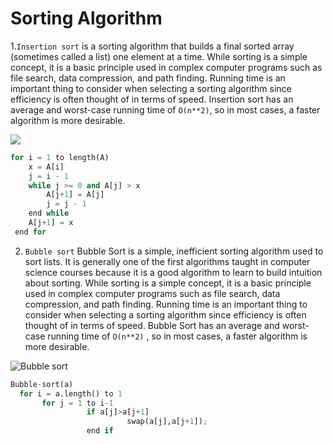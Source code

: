# Sorting Algorithm
1.`Insertion sort` is a sorting algorithm that builds a final sorted array (sometimes called a list) one element at a time. While sorting is a simple concept, it is a basic principle used in complex computer programs such as file search, data compression, and path finding. Running time is an important thing to consider when selecting a sorting algorithm since efficiency is often thought of in terms of speed. Insertion sort has an average and worst-case running time of `O(n**2)`, so in most cases, a faster algorithm is more desirable.

![](https://ds055uzetaobb.cloudfront.net/image_optimizer/5fc8daa9296837453ccbc8c7f9c2494bbd1fcdda.gif)

```python
for i = 1 to length(A)
    x = A[i]
    j = i - 1
    while j >= 0 and A[j] > x
        A[j+1] = A[j]
        j = j - 1
    end while
    A[j+1] = x
 end for
```

2. `Bubble sort` Bubble Sort is a simple, inefficient sorting algorithm used to sort lists. It is generally one of the first algorithms taught in computer science courses because it is a good algorithm to learn to build intuition about sorting. While sorting is a simple concept, it is a basic principle used in complex computer programs such as file search, data compression, and path finding. Running time is an important thing to consider when selecting a sorting algorithm since efficiency is often thought of in terms of speed. Bubble Sort has an average and worst-case running time of `O(n**2)` , so in most cases, a faster algorithm is more desirable.


![Bubble sort](https://ds055uzetaobb.cloudfront.net/image_optimizer/4f60337caedcc96ffeb08692e4f8d00f5cb3fd58.gif)

```python
Bubble-sort(a)
  for i = a.length() to 1
       for j = 1 to i-1
                 if a[j]>a[j+1]
                          swap(a[j],a[j+1]);
                 end if
```
